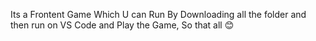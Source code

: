Its a Frontent Game Which U can Run By Downloading all the folder and then run on VS Code and Play the Game, So that all 😊
